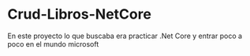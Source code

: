 # Crud-Libros-NetCore


En este proyecto lo que buscaba era practicar .Net Core y entrar poco a poco en el mundo microsoft
